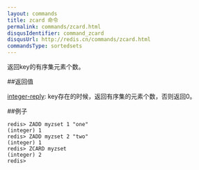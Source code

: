 ```yaml
---
layout: commands
title: zcard 命令
permalink: commands/zcard.html
disqusIdentifier: command_zcard
disqusUrl: http://redis.cn/commands/zcard.html
commandsType: sortedsets
---
```


返回key的有序集元素个数。

##返回值

[integer-reply](/topics/protocol#integer-reply): key存在的时候，返回有序集的元素个数，否则返回0。

##例子

	redis> ZADD myzset 1 "one"
	(integer) 1
	redis> ZADD myzset 2 "two"
	(integer) 1
	redis> ZCARD myzset
	(integer) 2
	redis> 